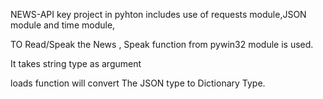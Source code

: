 NEWS-API key project in pyhton includes use of requests module,JSON module and time module, 

TO Read/Speak the News , Speak function from pywin32 module is used. 

It takes string type as argument

loads function will convert The JSON type to Dictionary Type.

